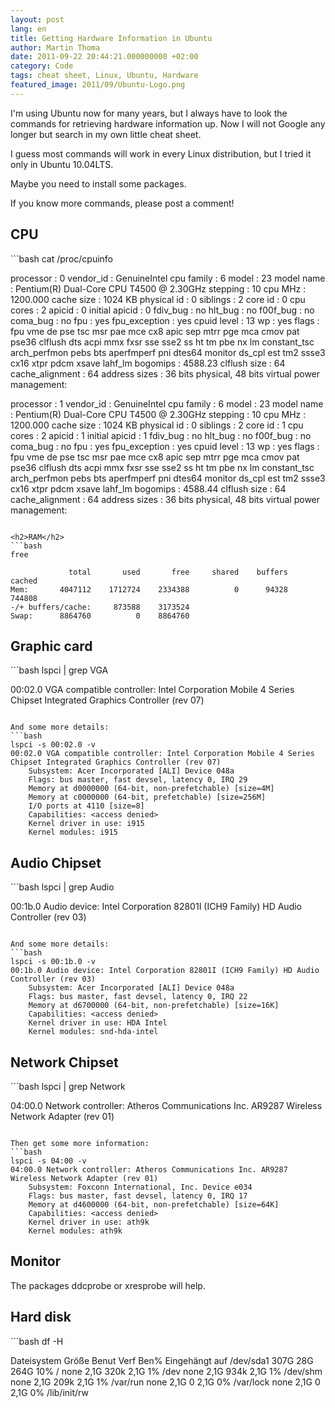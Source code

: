 ```yaml
---
layout: post
lang: en
title: Getting Hardware Information in Ubuntu
author: Martin Thoma
date: 2011-09-22 20:44:21.000000000 +02:00
category: Code
tags: cheat sheet, Linux, Ubuntu, Hardware
featured_image: 2011/09/Ubuntu-Logo.png
---
```

I'm using Ubuntu now for many years, but I always have to look the commands for retrieving hardware information up. Now I will not Google any longer but search in my own little cheat sheet.

I guess most commands will work in every Linux distribution, but I tried it only in Ubuntu 10.04LTS.

Maybe you need to install some packages.

If you know more commands, please post a comment!

<h2>CPU</h2>
```bash
cat /proc/cpuinfo

processor	: 0
vendor_id	: GenuineIntel
cpu family	: 6
model		: 23
model name	: Pentium(R) Dual-Core CPU       T4500  @ 2.30GHz
stepping	: 10
cpu MHz		: 1200.000
cache size	: 1024 KB
physical id	: 0
siblings	: 2
core id		: 0
cpu cores	: 2
apicid		: 0
initial apicid	: 0
fdiv_bug	: no
hlt_bug		: no
f00f_bug	: no
coma_bug	: no
fpu		: yes
fpu_exception	: yes
cpuid level	: 13
wp		: yes
flags		: fpu vme de pse tsc msr pae mce cx8 apic sep mtrr pge mca cmov pat pse36 clflush dts acpi mmx fxsr sse sse2 ss ht tm pbe nx lm constant_tsc arch_perfmon pebs bts aperfmperf pni dtes64 monitor ds_cpl est tm2 ssse3 cx16 xtpr pdcm xsave lahf_lm
bogomips	: 4588.23
clflush size	: 64
cache_alignment	: 64
address sizes	: 36 bits physical, 48 bits virtual
power management:

processor	: 1
vendor_id	: GenuineIntel
cpu family	: 6
model		: 23
model name	: Pentium(R) Dual-Core CPU       T4500  @ 2.30GHz
stepping	: 10
cpu MHz		: 1200.000
cache size	: 1024 KB
physical id	: 0
siblings	: 2
core id		: 1
cpu cores	: 2
apicid		: 1
initial apicid	: 1
fdiv_bug	: no
hlt_bug		: no
f00f_bug	: no
coma_bug	: no
fpu		: yes
fpu_exception	: yes
cpuid level	: 13
wp		: yes
flags		: fpu vme de pse tsc msr pae mce cx8 apic sep mtrr pge mca cmov pat pse36 clflush dts acpi mmx fxsr sse sse2 ss ht tm pbe nx lm constant_tsc arch_perfmon pebs bts aperfmperf pni dtes64 monitor ds_cpl est tm2 ssse3 cx16 xtpr pdcm xsave lahf_lm
bogomips	: 4588.44
clflush size	: 64
cache_alignment	: 64
address sizes	: 36 bits physical, 48 bits virtual
power management:

```

<h2>RAM</h2>
```bash
free

             total       used       free     shared    buffers     cached
Mem:       4047112    1712724    2334388          0      94328     744808
-/+ buffers/cache:     873588    3173524
Swap:      8864760          0    8864760

```

<h2>Graphic card</h2>
```bash
lspci | grep VGA

00:02.0 VGA compatible controller: Intel Corporation Mobile 4 Series Chipset Integrated Graphics Controller (rev 07)
```

And some more details:
```bash
lspci -s 00:02.0 -v
00:02.0 VGA compatible controller: Intel Corporation Mobile 4 Series Chipset Integrated Graphics Controller (rev 07)
	Subsystem: Acer Incorporated [ALI] Device 048a
	Flags: bus master, fast devsel, latency 0, IRQ 29
	Memory at d0000000 (64-bit, non-prefetchable) [size=4M]
	Memory at c0000000 (64-bit, prefetchable) [size=256M]
	I/O ports at 4110 [size=8]
	Capabilities: <access denied>
	Kernel driver in use: i915
	Kernel modules: i915
```

<h2>Audio Chipset</h2>
```bash
lspci | grep Audio

00:1b.0 Audio device: Intel Corporation 82801I (ICH9 Family) HD Audio Controller (rev 03)
```

And some more details:
```bash
lspci -s 00:1b.0 -v
00:1b.0 Audio device: Intel Corporation 82801I (ICH9 Family) HD Audio Controller (rev 03)
	Subsystem: Acer Incorporated [ALI] Device 048a
	Flags: bus master, fast devsel, latency 0, IRQ 22
	Memory at d6700000 (64-bit, non-prefetchable) [size=16K]
	Capabilities: <access denied>
	Kernel driver in use: HDA Intel
	Kernel modules: snd-hda-intel
```

<h2>Network Chipset</h2>
```bash
lspci | grep Network

04:00.0 Network controller: Atheros Communications Inc. AR9287 Wireless Network Adapter (rev 01)

```

Then get some more information:
```bash
lspci -s 04:00 -v
04:00.0 Network controller: Atheros Communications Inc. AR9287 Wireless Network Adapter (rev 01)
	Subsystem: Foxconn International, Inc. Device e034
	Flags: bus master, fast devsel, latency 0, IRQ 17
	Memory at d4600000 (64-bit, non-prefetchable) [size=64K]
	Capabilities: <access denied>
	Kernel driver in use: ath9k
	Kernel modules: ath9k
```

<h2>Monitor</h2>
The packages ddcprobe or xresprobe will help.

<h2>Hard disk</h2>
```bash
df -H

Dateisystem             Gr&ouml;&szlig;e   Benut  Verf Ben% Eingeh&auml;ngt auf
/dev/sda1              307G    28G   264G  10% /
none                   2,1G   320k   2,1G   1% /dev
none                   2,1G   934k   2,1G   1% /dev/shm
none                   2,1G   209k   2,1G   1% /var/run
none                   2,1G      0   2,1G   0% /var/lock
none                   2,1G      0   2,1G   0% /lib/init/rw
```
